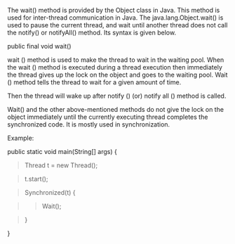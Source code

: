 The wait() method is provided by the Object class in Java. This method
is used for inter-thread communication in Java. The
java.lang.Object.wait() is used to pause the current thread, and wait
until another thread does not call the notify() or notifyAll() method.
Its syntax is given below.

public final void wait()

wait () method is used to make the thread to wait in the waiting pool.
When the wait () method is executed during a thread execution then
immediately the thread gives up the lock on the object and goes to the
waiting pool. Wait () method tells the thread to wait for a given amount
of time.

Then the thread will wake up after notify () (or) notify all () method
is called.

Wait() and the other above-mentioned methods do not give the lock on the
object immediately until the currently executing thread completes the
synchronized code. It is mostly used in synchronization.

Example:

public static void main(String\[\] args) {

>Thread t = new Thread();

>t.start();

>Synchronized(t) {

>>Wait();

>}

}